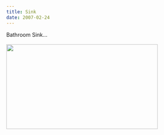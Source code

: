 ```yaml
---
title: Sink
date: 2007-02-24
---
```

Bathroom Sink...<br /><br /><a onblur="try {parent.deselectBloggerImageGracefully();} catch(e) {}" href="http://4.bp.blogspot.com/_zdYMSK7YuAA/Sarf5COrvGI/AAAAAAAAFFw/zucpl5DxnWQ/s1600-h/sink_web_full.jpg"><img style="float:left; margin:0 10px 10px 0;cursor:pointer; cursor:hand;width: 400px; height: 225px;" src="http://4.bp.blogspot.com/_zdYMSK7YuAA/Sarf5COrvGI/AAAAAAAAFFw/zucpl5DxnWQ/s400/sink_web_full.jpg" border="0" alt="" id="BLOGGER_PHOTO_ID_5308301281753545826" /></a>
